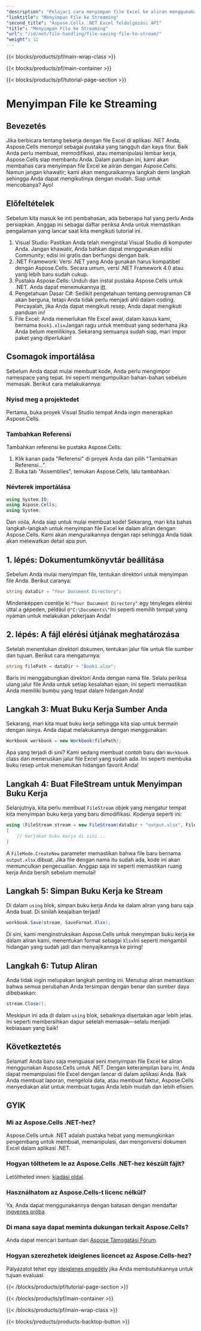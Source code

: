 ```yaml
---
"description": "Pelajari cara menyimpan file Excel ke aliran menggunakan Aspose.Cells untuk .NET dengan panduan langkah demi langkah yang dilengkapi dengan contoh."
"linktitle": "Menyimpan File ke Streaming"
"second_title": "Aspose.Cells .NET Excel feldolgozási API"
"title": "Menyimpan File ke Streaming"
"url": "/id/net/file-handling/file-saving-file-to-stream/"
"weight": 12
---
```


{{< blocks/products/pf/main-wrap-class >}}

{{< blocks/products/pf/main-container >}}

{{< blocks/products/pf/tutorial-page-section >}}

# Menyimpan File ke Streaming

## Bevezetés
Jika berbicara tentang bekerja dengan file Excel di aplikasi .NET Anda, Aspose.Cells menonjol sebagai pustaka yang tangguh dan kaya fitur. Baik Anda perlu membuat, memodifikasi, atau memanipulasi lembar kerja, Aspose.Cells siap membantu Anda. Dalam panduan ini, kami akan membahas cara menyimpan file Excel ke aliran dengan Aspose.Cells. Namun jangan khawatir; kami akan menguraikannya langkah demi langkah sehingga Anda dapat mengikutinya dengan mudah. Siap untuk mencobanya? Ayo!
## Előfeltételek
Sebelum kita masuk ke inti pembahasan, ada beberapa hal yang perlu Anda persiapkan. Anggap ini sebagai daftar periksa Anda untuk memastikan pengalaman yang lancar saat kita mengikuti tutorial ini.
1. Visual Studio: Pastikan Anda telah menginstal Visual Studio di komputer Anda. Jangan khawatir, Anda bahkan dapat menggunakan edisi Community; edisi ini gratis dan berfungsi dengan baik.
2. .NET Framework: Versi .NET yang Anda gunakan harus kompatibel dengan Aspose.Cells. Secara umum, versi .NET Framework 4.0 atau yang lebih baru sudah cukup.
3. Pustaka Aspose.Cells: Unduh dan instal pustaka Aspose.Cells untuk .NET. Anda dapat menemukannya [itt](https://releases.aspose.com/cells/net/). 
4. Pengetahuan Dasar C#: Sedikit pengetahuan tentang pemrograman C# akan berguna, tetapi Anda tidak perlu menjadi ahli dalam coding. Percayalah, jika Anda dapat mengikuti resep, Anda dapat mengikuti panduan ini!
5. File Excel: Anda memerlukan file Excel awal, dalam kasus kami, bernama `Book1.xlsx`Jangan ragu untuk membuat yang sederhana jika Anda belum memilikinya.
Sekarang semuanya sudah siap, mari impor paket yang diperlukan!
## Csomagok importálása
Sebelum Anda dapat mulai membuat kode, Anda perlu mengimpor namespace yang tepat. Ini seperti mengumpulkan bahan-bahan sebelum memasak. Berikut cara melakukannya:
### Nyisd meg a projektedet
Pertama, buka proyek Visual Studio tempat Anda ingin menerapkan Aspose.Cells.
### Tambahkan Referensi
Tambahkan referensi ke pustaka Aspose.Cells:
1. Klik kanan pada "Referensi" di proyek Anda dan pilih "Tambahkan Referensi…".
2. Buka tab "Assemblies", temukan Aspose.Cells, lalu tambahkan.
### Névterek importálása
```csharp
using System.IO;
using Aspose.Cells;
using System;
```
Dan voila, Anda siap untuk mulai membuat kode! 
Sekarang, mari kita bahas langkah-langkah untuk menyimpan file Excel ke dalam aliran dengan Aspose.Cells. Kami akan menguraikannya dengan rapi sehingga Anda tidak akan melewatkan detail apa pun.
## 1. lépés: Dokumentumkönyvtár beállítása
Sebelum Anda mulai menyimpan file, tentukan direktori untuk menyimpan file Anda. Berikut caranya:
```csharp
string dataDir = "Your Document Directory";
```
Mindenképpen cserélje ki `"Your Document Directory"` egy tényleges elérési úttal a gépeden, például `@"C:\Documents\"`Ini seperti memilih tempat yang nyaman untuk melakukan pekerjaan Anda!
## 2. lépés: A fájl elérési útjának meghatározása
Setelah menentukan direktori dokumen, tentukan jalur file untuk file sumber dan tujuan. Berikut cara mengaturnya:
```csharp
string filePath = dataDir + "Book1.xlsx";
```
Baris ini menggabungkan direktori Anda dengan nama file. Selalu periksa ulang jalur file Anda untuk setiap kesalahan ejaan; ini seperti memastikan Anda memiliki bumbu yang tepat dalam hidangan Anda!
## Langkah 3: Muat Buku Kerja Sumber Anda
Sekarang, mari kita muat buku kerja sehingga kita siap untuk bermain dengan isinya. Anda dapat melakukannya dengan menggunakan:
```csharp
Workbook workbook = new Workbook(filePath);
```
Apa yang terjadi di sini? Kami sedang membuat contoh baru dari `Workbook` class dan meneruskan jalur file Excel yang sudah ada. Ini seperti membuka buku resep untuk menemukan hidangan favorit Anda!
## Langkah 4: Buat FileStream untuk Menyimpan Buku Kerja
Selanjutnya, kita perlu membuat `FileStream` objek yang mengatur tempat kita menyimpan buku kerja yang baru dimodifikasi. Kodenya seperti ini:
```csharp
using (FileStream stream = new FileStream(dataDir + "output.xlsx", FileMode.CreateNew))
{
    // Kerjakan buku kerja di sini...
}
```
A `FileMode.CreateNew` parameter memastikan bahwa file baru bernama `output.xlsx` dibuat. Jika file dengan nama itu sudah ada, kode ini akan memunculkan pengecualian. Anggap saja ini seperti memastikan ruang kerja Anda bersih sebelum memulai!
## Langkah 5: Simpan Buku Kerja ke Stream
Di dalam `using` blok, simpan buku kerja Anda ke dalam aliran yang baru saja Anda buat. Di sinilah keajaiban terjadi!
```csharp
workbook.Save(stream, SaveFormat.Xlsx);
```
Di sini, kami menginstruksikan Aspose.Cells untuk menyimpan buku kerja ke dalam aliran kami, menentukan format sebagai `Xlsx`Ini seperti mengambil hidangan yang sudah jadi dan menyajikannya ke piring!
## Langkah 6: Tutup Aliran
Anda tidak ingin melupakan langkah penting ini. Menutup aliran memastikan bahwa semua perubahan Anda tersimpan dengan benar dan sumber daya dibebaskan:
```csharp
stream.Close();
```
Meskipun ini ada di dalam `using` blok, sebaiknya disertakan agar lebih jelas. Ini seperti membersihkan dapur setelah memasak—selalu menjadi kebiasaan yang baik!
## Következtetés
Selamat! Anda baru saja menguasai seni menyimpan file Excel ke aliran menggunakan Aspose.Cells untuk .NET. Dengan keterampilan baru ini, Anda dapat memanipulasi file Excel dengan lancar di dalam aplikasi Anda. Baik Anda membuat laporan, mengelola data, atau membuat faktur, Aspose.Cells menyediakan alat untuk membuat tugas Anda lebih mudah dan lebih efisien.
## GYIK
### Mi az Aspose.Cells .NET-hez?
Aspose.Cells untuk .NET adalah pustaka hebat yang memungkinkan pengembang untuk membuat, memanipulasi, dan mengonversi dokumen Excel dalam aplikasi .NET.
### Hogyan tölthetem le az Aspose.Cells .NET-hez készült fájlt?
Letöltheted innen: [kiadási oldal](https://releases.aspose.com/cells/net/).
### Használhatom az Aspose.Cells-t licenc nélkül?
Ya, Anda dapat menggunakannya dengan batasan dengan mendaftar [ingyenes próba](https://releases.aspose.com/). 
### Di mana saya dapat meminta dukungan terkait Aspose.Cells?
Anda dapat mencari bantuan dari [Aspose Támogatási Fórum](https://forum.aspose.com/c/cells/9).
### Hogyan szerezhetek ideiglenes licencet az Aspose.Cells-hez?
Pályázatot tehet egy [ideiglenes engedély](https://purchase.aspose.com/temporary-license/) jika Anda membutuhkannya untuk tujuan evaluasi.

{{< /blocks/products/pf/tutorial-page-section >}}

{{< /blocks/products/pf/main-container >}}

{{< /blocks/products/pf/main-wrap-class >}}

{{< blocks/products/products-backtop-button >}}